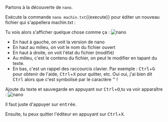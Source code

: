 
Partons à la découverte de `nano`.

Exécute la commande `nano machin.txt`{{execute}} pour éditer un nouveau fichier qui s'appellera machin.txt : 

Tu vois alors s'afficher quelque chose comme ça :
 ![nano](./assets/nano_machin.txt.png)

* En haut à gauche, on voit la version de nano
* En haut au milieu, on voit le nom du fichier ouvert
* En haut à droite, on voit l'état du fichier (modifié)
* Au milieu, c'est le contenu du fichier, on peut le modifier en tapant du texte.
* En bas, c'est un rappel des raccourcis clavier. Par exemple : <kbd>Ctrl</kbd>+<kbd>G</kbd> pour obtenir de l'aide, <kbd>Ctrl</kbd>+<kbd>X</kbd> pour quitter, etc. Oui oui, j'ai bien dit <kbd>Ctrl</kbd> alors que c'est symbolisé par le caractère <kbd>^</kbd> !


Ajoute du texte et sauvegarde en appuyant sur <kbd>Ctrl</kbd>+<kbd>O</kbd>,tu va voir apparaître :
 ![nano](./assets/nano_machin_enregistrer.png)


Il faut juste d'appuyer sur <kbd>entrée</kbd>.

Ensuite, tu peux quitter l'éditeur en appuyant sur <kbd>Ctrl</kbd>+<kbd>X</kbd>.

